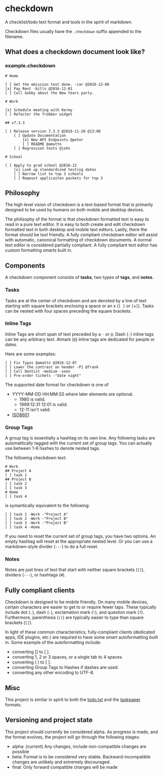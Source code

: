 # checkdown
A checklist/todo text format and tools in the spirit of markdown.

Checkdown files usually have the `.checkdown` suffix appended to the filename.

## What does a checkdown document look like?

### example.checkdown

    # Home

    [ ] Get the emission test done. -car @2016-12-06
    [x] Pay Rent -bills @2016-12-01
    [ ] Call Gobby about the New Years party.

    # Work
    
    [x] Schedule meeting with Kermy
    [ ] Refactor the frobber widget

    ## v7.3.3

    [ ] Release version 7.3.3 @2016-11-20 @13:00
        [ ] Update Documentation
            [x] New API Endpoints @peter
            [ ] README @amattn
        [ ] Regression tests @john

    # School

    [ ] Apply to grad school @2016-12
        [x] Look up standardized testing dates
        [ ] Narrow list to top 3 schools
        [ ] Reqeust applicaiton packets for top 3


## Philosophy

The high level vision of checkdown is a text-based format that is primarily designed to be used by humans on both mobile and desktop devices.

The philisophy of the format is that checkdown formatted text is easy to read in a pure text editor.
It is easy to both create and edit checkdown formatted text in both desktop and mobile text editors.
Lastly, there the format should be tool friendly. A fully compliant checkdown editor will assist with automatic, canonical formatting of checkdown documents.  A normal text editor is considered partially compliant.  A fully compliant text editor has custom formatting smarts built in.

## Components

A checkdown component consists of **tasks**, two types of **tags**, and **notes**.  

### Tasks

Tasks are at the center of checkdown and are denoted by a line of text starting with square brackets enclosing a space or an x (`[ ]` or `[x]`).  Tasks can be nested with four spaces preceding the square brackets.  

### Inline Tags

Inline Tags are short span of text preceded by a `-` or `@`.  Dash (`-`) inline tags can be any arbitrary text.  Atmark (`@`) inline tags are dedicated for people or dates.

Here are some examples:

    [ ] Fix Typos @amattn @2016-12-07
    [ ] Lower the contrast on header -P1 @frank
    [ ] Call Dentist -medium -soon
    [ ] Pre-order tickets -"date night"

The supported date format for checkdown is one of 

- YYYY-MM-DD HH:MM:SS where later elements are optional.  
    - 1980 is valid.
    - 1999:12:31 12:01 is valid.
    - 12-11 isn't valid.
- [ISO8601](https://en.wikipedia.org/wiki/ISO_8601)

### Group Tags

A group tag is essentially a hashtag on its own line.  Any following tasks are automattically tagged with the current set of group tags.  You can actually use between 1-6 hashes to denote nested tags.  

The following checkdown text:

    # Work
    ## Project A
    [ ] task 1
    ## Project B
    [ ] task 2
    [ ] task 3
    # Home
    [ ] task 4

is symantically equivalent to the following:

    [ ] task 1 -Work -"Project A"
    [ ] task 2 -Work -"Project B"
    [ ] task 3 -Work -"Project B"
    [ ] task 4 -Home

If you need to reset the current set of group tags, you have two optoins.  An empty hashtag will reset at the appropriate nested level.  Or you can use a markdown-style divider (`---`) to do a full reset.

### Notes

Notes are just lines of text that start with neither square brackets (`[]`), dividers (`---`), or hashtags (`#`).


## Fully compliant clients

Checkdown is designed to be mobile friendly.  On many mobile devices, certain characters are easier to get to or require fewer taps.  These typically include dot (`.`), dash (`-`), exclamation mark (`!`), and question mark (`?`).  Furthermore, parenthesis (`()`) are typically easier to type than square brackets (`[]`).  

In light of these common characteristics, fully-compliant clients (dedicated apps, IDE plugins, etc.) are required to have some smart autoformatting built in.  Some example of the autoformatting include:

- converting [] to [ ].
- converting 1, 2 or 3 spaces, or a single tab to 4 spaces.
- converting ( ) to [ ].
- converting Group Tags to Hashes if dashes are used.
- converting any other encoding to UTF-8.

## Misc

This project is similar in spirit to both the [todo.txt](http://todotxt.com) and the [taskpaper](https://www.taskpaper.com) formats.

## Versioning and project state

This project should currently be considered alpha.  As progress is made, and the format evolves, the project will go through the following stages:

- alpha: (current) Any changes, include non-compatible changes are possible
- beta: Format is to be considered very stable. Backward-incompatible changes are unlikely and extremely discouraged.
- final: Only forward compatible changes will be made